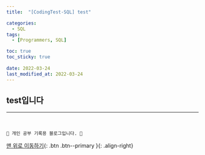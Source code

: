 ```yaml
---
title:  "[CodingTest-SQL] test"

categories:
  - SQL
tags:
  - [Programmers, SQL]

toc: true
toc_sticky: true
 
date: 2022-03-24
last_modified_at: 2022-03-24
---
```


## test입니다

***
<br>

    💛 개인 공부 기록용 블로그입니다. 👻

[맨 위로 이동하기](#){: .btn .btn--primary }{: .align-right}